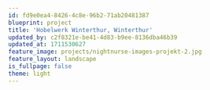 ```yaml
---
id: fd9e0ea4-8426-4c8e-96b2-71ab20481387
blueprint: project
title: 'Hobelwerk Winterthur, Winterthur'
updated_by: c2f8321e-be41-4d83-b9ee-8136dba46b39
updated_at: 1711530627
feature_image: projects/nightnurse-images-projekt-2.jpg
feature_layout: landscape
is_fullpage: false
theme: light
---
```

